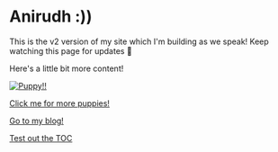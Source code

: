 # Anirudh :))

This is the v2 version of my site which I'm building as we speak!
Keep watching this page for updates 👀

Here's a little bit more content!

[![Puppy!!](https://d17fnq9dkz9hgj.cloudfront.net/uploads/2020/04/shelter-dog-cropped-1.jpg)](https://images.app.goo.gl/k9RjUjiiVaaeZuka7)

[Click me for more puppies!](https://www.google.com/search?q=puppy&tbm=isch)

[Go to my blog!](hyperref:blog)

[Test out the TOC](hyperref:test_toc)
